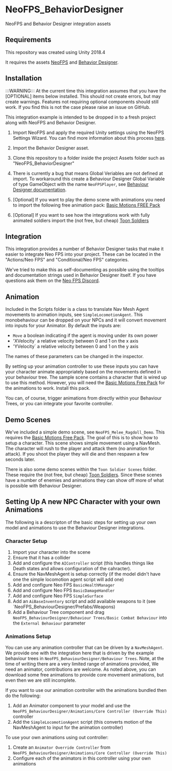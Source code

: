 # NeoFPS_BehaviorDesigner
NeoFPS and Behavior Designer integration assets

## Requirements
This repository was created using Unity 2018.4

It requires the assets [NeoFPS](https://assetstore.unity.com/packages/templates/systems/neofps-150179?aid=1011l58Ft) 
and [Behavior Designer](https://assetstore.unity.com/packages/tools/visual-scripting/behavior-designer-behavior-trees-for-everyone-15277?aid=1011l58Ft).

## Installation

:::WARNING:::
At the current time this integration assumes that you have the [OPTIONAL] items below
installed. This should not create errors, but may create warnings. Features not requiring
optional components should still work. If you find this is not the case please raise an 
issue on GitHub.

This integration example is intended to be dropped in to a fresh project along with NeoFPS and Behavior Designer.

1. Import NeoFPS and apply the required Unity settings using the NeoFPS Settings Wizard. You can find more information about this process [here](https://docs.neofps.com/manual/neofps-installation.html).

2. Import the Behavior Designer asset.

3. Clone this repository to a folder inside the project Assets folder such as "NeoFPS_BehaviorDesigner"

4. There is currently a bug that means Global Veriables are not defined at import. To workaround this create a Behaviour Designer Global Variable of type GameObject with the name `NeoFPSPlayer`, see [Behaviour Designer documentation](https://opsive.com/support/documentation/behavior-designer/variables/global-variables/).

5. [Optional] If you want to play the demo scene with animations you need to import the following free animation pack: 
[Basic Motions FREE Pack](https://assetstore.unity.com/packages/3d/animations/basic-motions-free-pack-154271?aid=1101l866w)

6. [Optional] If you want to see how the integrations work with fully animated soldiers import the (not free, but cheap) 
[Toon Soldiers](https://assetstore.unity.com/packages/3d/characters/humanoids/toon-soldiers-52220?aid=1101l866w)
	
## Integration

This integration provides a number of Behavior Designer tasks that make it easier to integrate Neo FPS into your project. 
These can be located in the "Actions/Neo FPS" and "Conditional/Neo FPS" categories.

We've tried to make this as self-documenting as possible using the tooltips and documentation strings used 
in Behavior Designer itself. If you have questions ask them on the [Neo FPS Discord](https://discord.neofps.com/).

## Animation

Included in the Scripts folder is a class to translate Nav Mesh Agent movements to animation inputs, see 
`SimpleLocomotionAgent`. This monobehaviour can be dropped on your NPCs and it will convert movement into 
inputs for your Animator. By default the inputs are:

  * `Move` a boolean indicating if the agent is moving under its own power
  * 'XVelocity` a relative velocity between 0 and 1 on the x axis
  * 'YVelocity` a relative velocity between 0 and 1 on the y axis

The names of these parameters can be changed in the inspector.

By setting up your animation controller to use these inputs you can have your character animate appropriately
based on the movements defined in your behaviour tree. The sample scene contains a character that is
wired up to use this method. However, you will need the 
[Basic Motions Free Pack](https://assetstore.unity.com/packages/3d/animations/basic-motions-free-pack-154271?aid=1101l866w) 
for the animations to work. Install this pack.

You can, of course, trigger animations from directly within your Behaviour Trees, or you can integrate your
favorite controller. 

## Demo Scenes

We've included a simple demo scene, see `NeoFPS_Melee_Ragdoll_Demo`. This requires the [Basic Motions Free Pack](https://assetstore.unity.com/packages/3d/animations/basic-motions-free-pack-154271?aid=1101l866w).
The goal of this is to show how to setup a character.
This scene shows simple movement using a NavMesh. The character will rush to the player and attack them (no animation for attack).
If you shoot the player they will die and then respawn a few seconds later.

There is also some demo scenes within the `Toon Soldier Scenes` folder. These require the (not free, but cheap) [Toon Soldiers](https://assetstore.unity.com/packages/3d/characters/humanoids/toon-soldiers-52220?aid=1101l866w).
Since these scenes have a number of enemies and animations they can show off more of what is possible with Behaviour Designer.

## Setting Up A new NPC Character with your own Animations

The following is a descripton of the basic steps for setting up your own model and animations to use the Behaviour Designer integrations.

### Character Setup

  1. Import your character into the scene
  2. Ensure that it has a collider 
  3. Add and configure the `AIController` script (this handles things like Death states and allows configuration of the cahracter).
  4. Ensure the NavMeshAgent is setup correctly (if the model didn't have one the simple locomotion agent script will add one)
  5. Add and configure Neo FPS `BasicHealthManager`
  6. Add and configure Neo FPS `BasicDamageHandler`
  7. Add and configure Neo FPS `SimpleSurface`
  8. Add an `AiBaseInventory` script and add available weapons to it (see `NeoFPS_BehaviourDesigner/Prefabs/Weapons)
  9. Add a Behaviour Tree component and drag `NeoFPS_BehaviourDesigner/Behaviour Trees/Basic Combat Behaviour` into the `External Behaviour` parameter
  
### Animations Setup

You can use any animation controller that can be driven by a `NavMeshAgent`. We provide one with the integration here that is driven by the example
behaviour trees in `NeoFPS_BehaviourDesigner/Behaviour Trees`. Note, at the time of writing there are a very limited range of animations provided, 
We need an animator, contributions are welcome. As noted above, you can download some free animations to provide core movement animations, but even
then we are still incomplete.

If you want to use our animation controller with the animations bundled then do the following:

  1. Add an Animator component to your model and use the `NeoFPS_BehaviourDesigner/Animations/Core Controller (Override This)` controller
  2. Add the `SimpleLocomotionAgent` script (this converts motion of the NavMeshAgent to input for the animation controller)
  
To use your own animations using out controller:

  1. Create an `Animator Override Controller` from `NeoFPS_BehaviourDesigner/Animations/Core Controller (Override This)`
  2. Configure each of the animators in this controller using your own animations